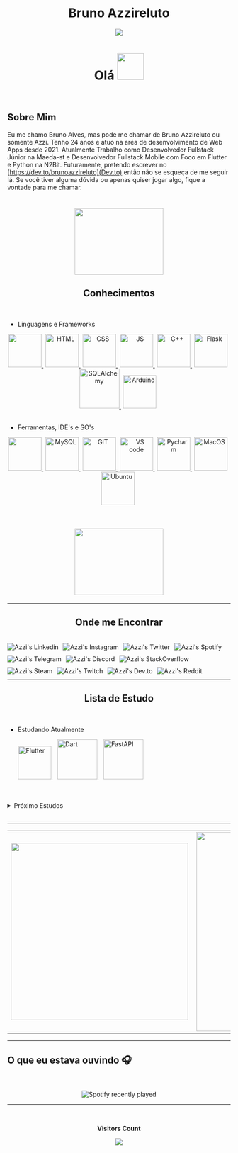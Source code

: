 <h1 align="center" >Bruno Azzireluto</h1>

<div align="center">
<img src="https://media0.giphy.com/media/ejyRYttU1toqHjNZOA/giphy.gif?cid=ecf05e47xzcqymp5fxqujbpqcputq2bqzmqns2k2vxg5h95c&rid=giphy.gif&ct=s" > 
</div>
<h1  align="center" > Olá <img src="https://media3.giphy.com/media/KCXSTJhTuAM8g5Qzay/giphy.gif?cid=790b7611dec75bc43ffe45778aebbfb5270659b28f4f8109&rid=giphy.gif&ct=s" width="60px" height="60px"></h1>




<br>

## Sobre Mim

Eu me chamo Bruno Alves, mas pode me chamar de Bruno Azzireluto ou somente Azzi. Tenho 24 anos e atuo na aréa de desenvolvimento de Web Apps desde 2021.
Atualmente Trabalho como Desenvolvedor Fullstack Júnior na Maeda-st e Desenvolvedor Fullstack  Mobile com Foco em Flutter e Python na
N2Bit.
Futuramente, pretendo escrever no [https://dev.to/brunoazzireluto](Dev.to) então não se esqueça de me seguir lá. Se você tiver alguma dúvida ou apenas quiser jogar algo, fique a vontade para me chamar.

<h1 align="center"><img width="200px" height="150px"   src="https://media0.giphy.com/media/Y2bjBp6K9ujzOKem68/giphy.gif?cid=ecf05e47rnt3hfn3lh3111e5di9ws7jeyalefhvh5xgh9a6p&rid=giphy.gif&ct=s"></h1>





<h2 align="center"> Conhecimentos</h2>
  <br>
  
 * Linguagens e Frameworks 
  <div style="display: inline_block"  align="center">
    <a href="https://www.python.org" action="_blank" style="margin-right: 5px">
      <img src="https://cdn.jsdelivr.net/gh/devicons/devicon/icons/python/python-original-wordmark.svg"  width="75" height="75"/>  
    </a>
    <a href="https://developer.mozilla.org/pt-BR/docs/Web/HTML" action="_blank" style="margin-right: 5px">
      <img  alt="HTML"  width="75" height="75"  src="https://cdn.jsdelivr.net/gh/devicons/devicon/icons/html5/html5-original-wordmark.svg"/> 
    </a>
    <a href="https://developer.mozilla.org/pt-BR/docs/Web/CSS" action="_blank" style="margin-right: 5px">
      <img  alt="CSS"  width="75" height="75"  src="https://cdn.jsdelivr.net/gh/devicons/devicon/icons/css3/css3-original-wordmark.svg"/> 
    </a>
    <a href="https://www.javascript.com" action="_blank" style="margin-right: 5px">
      <img  alt="JS"  width="75" height="75"  src="https://cdn.jsdelivr.net/gh/devicons/devicon/icons/javascript/javascript-original.svg"/> 
    </a>
    <a href="https://docs.microsoft.com/pt-br/cpp/?view=msvc-170" action="_blank" style="margin-right: 5px">
      <img  alt="C++"  width="75" height="75" src="https://cdn.jsdelivr.net/gh/devicons/devicon/icons/cplusplus/cplusplus-original.svg"/> 
    </a>
    <a href="https://flask.palletsprojects.com/en/2.1.x/" action="_blank" style="margin-right: 5px">
      <img  alt="Flask"  width="75" height="75"  src="https://cdn.jsdelivr.net/gh/devicons/devicon/icons/flask/flask-original-wordmark.svg" /> 
    </a>
    <a href="https://www.sqlalchemy.org" action="_blank" style="margin-right: 5px">
      <img  alt="SQLAlchemy"  width="90" height="90"  src="https://cdn.jsdelivr.net/gh/devicons/devicon/icons/sqlalchemy/sqlalchemy-original-wordmark.svg" />
    </a>
    <a href="https://www.arduino.cc" action="_blank" style="margin-right: 5px">
      <img  alt="Arduino"  width="75" height="75"  src="https://cdn.jsdelivr.net/gh/devicons/devicon/icons/arduino/arduino-original-wordmark.svg" />
    </a>
  </div>

  <br>

  * Ferramentas, IDE's e SO's

  <div style="display: inline_block"  align="center">
    <a href="https://www.oracle.com/br/cloud/" action="_blank" style="margin-right: 5px">
      <img src="https://cdn.jsdelivr.net/gh/devicons/devicon/icons/oracle/oracle-original.svg"  width="75" height="75"/>  
    </a>
    <a href="https://www.mysql.com" action="_blank" style="margin-right: 5px">
      <img  alt="MySQL"  width="75" height="75"  src="https://cdn.jsdelivr.net/gh/devicons/devicon/icons/mysql/mysql-original-wordmark.svg" /> 
    </a>
    <a href="https://git-scm.com" action="_blank" style="margin-right: 5px">
      <img  alt="GIT"  width="75" height="75"  src="https://cdn.jsdelivr.net/gh/devicons/devicon/icons/git/git-original-wordmark.svg"/> 
    </a>
    <a href="https://code.visualstudio.com" action="_blank" style="margin-right: 5px">
      <img  alt="VS code"  width="75" height="75"  src="https://cdn.jsdelivr.net/gh/devicons/devicon/icons/vscode/vscode-original-wordmark.svg"/> 
    </a>
    <a href="https://www.jetbrains.com/pt-br/pycharm/" action="_blank" style="margin-right: 5px">
      <img  alt="Pycharm"  width="75" height="75"  src="https://cdn.jsdelivr.net/gh/devicons/devicon/icons/pycharm/pycharm-original-wordmark.svg"/> 
    </a>
    <a href="https://www.apple.com/br/macos/monterey/" action="_blank" style="margin-right: 5px">
      <img  alt="MacOS"  width="75" height="75"   src="https://cdn.jsdelivr.net/gh/devicons/devicon/icons/apple/apple-original.svg" />
    </a>
    <a href="https://ubuntu.com" action="_blank" style="margin-right: 5px">
      <img  alt="Ubuntu"  width="75" height="75"  src="https://cdn.jsdelivr.net/gh/devicons/devicon/icons/ubuntu/ubuntu-plain-wordmark.svg" />
    </a>
  </div>


  <br>
  <br>


<h4 align="center"><img  width="200px" height="150px"   src="https://media4.giphy.com/media/dMLmQfCO7lCA2gX3tw/giphy.gif?cid=790b76119a32c7e1cde9ec2e4419478dd501ee0171e1bfbf&rid=giphy.gif&ct=s"></h4>

---

<h2 align="center">Onde me Encontrar</h2>
<br>
  <div style="display: inline_block" >
    <a href="https://www.linkedin.com/in/bruno-alves-de-oliveira-4014a8127/" action="_blank">
    <img align="left" alt="Azzi's Linkedin" style="margin-right: 10px;margin-bottom: 10px" src="https://img.shields.io/badge/-Linkedin-%230A66C2?style=for-the-badge&logo=linkedin&logoColor=white">
    </a>
    <a href="https://www.instagram.com/brunoazzireluto/" action="_blank">
    <img align="left" alt="Azzi's Instagram" style="margin-right: 10px;margin-bottom: 10px" src="https://img.shields.io/badge/-Instagram-%23E4405F?style=for-the-badge&logo=instagram&logoColor=white">
    </a>
    <a href="https://twitter.com/Azzireluto" action="_blank">
    <img align="left" alt="Azzi's Twitter" style="margin-right: 10px;margin-bottom: 10px" src="https://img.shields.io/badge/-Twitter-%231DA1F2?style=for-the-badge&logo=twitter&logoColor=white">
    </a>
    <a href="https://open.spotify.com/user/12148535604" action="_blank">
    <img align="left" alt="Azzi's Spotify" style="margin-right: 10px;margin-bottom: 10px" src="https://img.shields.io/badge/-Spotify-%231DB954?style=for-the-badge&logo=spotify&logoColor=white">
    </a>
    <a href="https://t.me/Azzireluto" action="_blank">
    <img align="left" alt="Azzi's Telegram" style="margin-right: 10px;margin-bottom: 10px" src="https://img.shields.io/badge/-Telegram-%2326A5E4?style=for-the-badge&logo=telegram&logoColor=white">
    </a>
    <a href="https://discordapp.com/users/457705373722345473" action="_blank">
    <img align="left" alt="Azzi's Discord"style="margin-right: 10px;margin-bottom: 10px"  src="https://img.shields.io/badge/-Discord-%235865F2?style=for-the-badge&logo=discord&logoColor=white">
    </a>
    <a href="https://stackoverflow.com/users/14852405/brunoazzireluto" action="_blank">
    <img align="left" alt="Azzi's StackOverflow" style="margin-right: 10px;margin-bottom: 10px" src="https://img.shields.io/badge/-Stack%20Overflow-%23F58025?style=for-the-badge&logo=stackoverflow&logoColor=white">
    </a>
    <a href="https://steamcommunity.com/id/brunoazzireluto/" action="_blank">
    <img align="left" alt="Azzi's Steam" style="margin-right: 10px;margin-bottom: 10px" src="https://img.shields.io/badge/-Steam-%23000000?style=for-the-badge&logo=steam&logoColor=white">
    </a>
    <a href="https://www.twitch.tv/brunoazzireluto" action="_blank">
    <img align="left" alt="Azzi's Twitch" style="margin-right: 10px;margin-bottom: 10px" src="https://img.shields.io/badge/-Twitch-%239146FF?style=for-the-badge&logo=twitch&logoColor=white">
    </a>
    <a href="https://dev.to/brunoazzireluto" action="_blank">
    <img align="left" alt="Azzi's Dev.to" style="margin-right: 10px;margin-bottom: 10px" src="https://img.shields.io/badge/-Dev.to-%230A0A0A?style=for-the-badge&logo=dev.to&logoColor=white">
    </a>
    <a href="https://www.reddit.com/user/brunoazzireluto" action="_blank">
    <img align="left" alt="Azzi's Reddit" style="margin-right: 10px;margin-bottom: 10px" src="https://img.shields.io/badge/-Reddit-%23FF4500?style=for-the-badge&logo=reddit&logoColor=white">
    </a>
  </div>

<br>
<br>
<br>
<br>

---

<h2 align="center">Lista de Estudo</h2>

<br>

* Estudando Atualmente

  <div style="display: inline_block">
    <a href="https://flutter.dev" action="_blank" style="margin-right: 10px">
      <img  alt="Flutter"  width="75px" height="75px"  src="https://cdn.jsdelivr.net/gh/devicons/devicon/icons/flutter/flutter-original.svg" /> 
    </a>
    <a href="https://dart.dev" action="_blank" style="margin-right: 10px">
      <img  alt="Dart"  width="90px" height="90px" src="https://cdn.jsdelivr.net/gh/devicons/devicon/icons/dart/dart-original-wordmark.svg" />
    </a>
    <a href="https://fastapi.tiangolo.com" action="_blank" style="margin-right: 10px">
      <img  alt="FastAPI"  width="90px" height="90px"  src="https://cdn.jsdelivr.net/gh/devicons/devicon/icons/fastapi/fastapi-original-wordmark.svg" />
    </a>
  </div>

  <br>
  <br>
<details>
<summary>Próximo Estudos</summary>
<div style="display: inline_block" align="center">
  <a href="https://www.swift.org" action="_blank" style="margin:10px">
    <img alt="Swift" src="https://cdn.jsdelivr.net/gh/devicons/devicon/icons/swift/swift-original-wordmark.svg"  width="90px" height="90px"/>  
  </a>
  <a href="https://developer.android.com/kotlin" action="_blank" style="margin:10px">
    <img  alt="Kotlin"  width="90px" height="90px"  src="https://cdn.jsdelivr.net/gh/devicons/devicon/icons/kotlin/kotlin-original-wordmark.svg" /> 
  </a>
  <a href="https://www.docker.com" action="_blank" style="margin:10px">
    <img  alt="Docker"  width="90px" height="90px"  src="https://cdn.jsdelivr.net/gh/devicons/devicon/icons/docker/docker-original-wordmark.svg"/> 
  </a>
  <a href="https://dotnet.microsoft.com/en-us/" action="_blank" style="margin:10px">
    <img  alt="DotNet"  width="90px" height="90px"  src="https://cdn.jsdelivr.net/gh/devicons/devicon/icons/dot-net/dot-net-original-wordmark.svg"/> 
  </a>
  <a href="https://www.jenkins.io" action="_blank" style="margin:10px">
      <img  alt="Jenkins"  width="90px" height="90px"  src="https://cdn.jsdelivr.net/gh/devicons/devicon/icons/jenkins/jenkins-original.svg"/> 
  </a>
<a href="https://swagger.io" action="_blank" style="margin:10px">
        <svg role="img" viewBox="0 0 24 24" xmlns="http://www.w3.org/2000/svg" width="90px" height="90px"  > <title> Swagger </title> <path fill="#85EA2D" d="M12 0C5.383 0 0 5.383 0 12s5.383 12 12 12c6.616 0 12-5.383 12-12S18.616 0 12 0zm0 1.144c5.995 0 10.856 4.86 10.856 10.856 0 5.995-4.86 10.856-10.856 10.856-5.996 0-10.856-4.86-10.856-10.856C1.144 6.004 6.004 1.144 12 1.144zM8.37 5.868a6.707 6.707 0 0 0-.423.005c-.983.056-1.573.517-1.735 1.472-.115.665-.096 1.348-.143 2.017-.013.35-.05.697-.115 1.038-.134.609-.397.798-1.016.83a2.65 2.65 0 0 0-.244.042v1.463c1.126.055 1.278.452 1.37 1.629.033.429-.013.858.015 1.287.018.406.073.808.156 1.2.259 1.075 1.307 1.435 2.575 1.218v-1.283c-.203 0-.383.005-.558 0-.43-.013-.591-.12-.632-.535-.056-.535-.042-1.08-.075-1.62-.064-1.001-.175-1.988-1.153-2.625.503-.37.868-.812.983-1.398.083-.41.134-.821.166-1.237.028-.415-.023-.84.014-1.25.06-.665.102-.937.9-.91.12 0 .235-.017.369-.027v-1.31c-.16 0-.31-.004-.454-.006zm7.593.009a4.247 4.247 0 0 0-.813.06v1.274c.245 0 .434 0 .623.005.328.004.577.13.61.494.032.332.031.669.064 1.006.065.669.101 1.347.217 2.007.102.544.475.95.941 1.283-.817.549-1.057 1.333-1.098 2.215-.023.604-.037 1.213-.069 1.822-.028.554-.222.734-.78.748-.157.004-.31.018-.484.028v1.305c.327 0 .627.019.927 0 .932-.055 1.495-.507 1.68-1.412.078-.498.124-1 .138-1.504.032-.461.028-.927.074-1.384.069-.715.397-1.01 1.112-1.057a.972.972 0 0 0 .199-.046v-1.463c-.12-.014-.204-.027-.291-.032-.536-.023-.804-.203-.937-.71a5.146 5.146 0 0 1-.152-.993c-.037-.618-.033-1.241-.074-1.86-.08-1.192-.794-1.753-1.887-1.786zm-6.89 5.28a.844.844 0 0 0-.083 1.684h.055a.83.83 0 0 0 .877-.78v-.046a.845.845 0 0 0-.83-.858zm2.911 0a.808.808 0 0 0-.834.78c0 .027 0 .05.004.078 0 .503.342.826.859.826.507 0 .826-.332.826-.853-.005-.503-.342-.836-.855-.831zm2.963 0a.861.861 0 0 0-.876.835c0 .47.378.849.849.849h.009c.425.074.853-.337.881-.83.023-.457-.392-.854-.863-.854z" /></svg>
</a>
    </div>
    <br>
  </details>
  <br>


---


<table>
  <tr>
    <td><img width="400px" align="left" src="github-readme-stats-two-xi-99.vercel.app/api/top-langs/?username=Brunoazzireluto&hide=html,cmake,css,c&layout=compact&theme=tokyonight" /></td>
    <td><img width="450px" align="left" src="https://github-readme-stats.vercel.app/api?username=Brunoazzireluto&theme=tokyonight"/></td>
  </tr>   
</table> 


---

<h2>O que eu estava ouvindo 🎧</h2>
<br>
<div align="center">

![Spotify recently played](https://spotify-recently-played-readme.vercel.app/api?user=12148535604&width=500)

</div> 

---

<div align="center">
  <br><p align="centre"><b>Visitors Count</b></p>  
  <p align="center"><img align="center" src="https://profile-counter.glitch.me/Brunoazzireluto/count.svg" /></p> 
<br></div>

